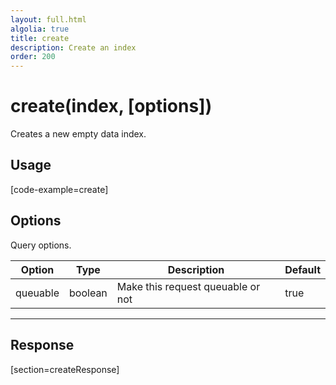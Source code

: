 ```yaml
---
layout: full.html
algolia: true
title: create
description: Create an index
order: 200
---
```


# create(index, [options])

Creates a new empty data index.

## Usage

[code-example=create]

## Options

Query options.

| Option   | Type    | Description                       | Default |
| -------- | ------- | --------------------------------- | ------- |
| queuable | boolean | Make this request queuable or not | true    |

---

## Response

[section=createResponse]
